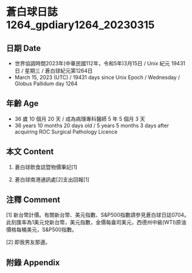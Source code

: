 [_metadata_:encoding]: - "utf-8"
[_metadata_:language]: - "zh-Hant-TW"
[_metadata_:fileformat]: - "markdown"
[_metadata_:MIME_type]: - "text/plain"
[_metadata_:markdown_version]: - "commonmark version 0.30"
[_metadata_:markdown_spec]: - "https://spec.commonmark.org/0.30/"

# 蒼白球日誌1264_gpdiary1264_20230315 #

## 日期 Date ##

* 世界協調時間2023年(中華民國112年，令和5年)3月15日 / Unix 紀元 19431 日 / 星期三 / 蒼白球紀元第1264日
* March 15, 2023 (UTC) / 19431 days since Unix Epoch / Wednesday / Globus Pallidum day 1264

## 年齡 Age ##

* 36 歲 10 個月 20 天 / 成為病理專科醫師 5 年 5 個月 3 天
* 36 years 10 months 20 days old / 5 years 5 months 3 days after acquiring ROC Surgical Pathology Licence

## 本文 Content ##

1. 蒼白球飲食誌暨物價筆記[1]

    
2. 蒼白球南港通訊處[2]支出回報[1]

    

## 注釋 Comment ##

[1] 新台幣計價。有關新台幣、美元指數、S&P500指數請參見蒼白球日誌0704。此刻匯率為1美元兌新台幣，美元指數，金價每盎司美元，西德州中級(WTI)原油價格每桶美元，S&P500指數。


[2] 即我男友那邊。



## 附錄 Appendix ##

